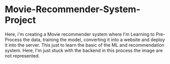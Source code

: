 # Movie-Recommender-System-Project
Here, i'm creating a Movie recommender system where I'm Learning to Pre-Process the data, training the model, converting it into a website and deploy it into the server.
This just to learn the basic of the ML and recommendation system.
Here, I'm just stuck with the backend in this process the image are not represented.
